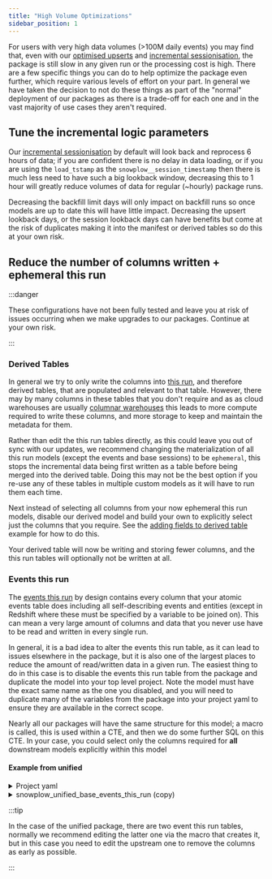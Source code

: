 ```yaml
---
title: "High Volume Optimizations"
sidebar_position: 1
---
```


For users with very high data volumes (>100M daily events) you may find that, even with our [optimised upserts](/docs/modeling-your-data/modeling-your-data-with-dbt/package-elements/optimized-upserts/index.md) and [incremental sessionisation](/docs/modeling-your-data/modeling-your-data-with-dbt/package-elements/incremental-processing/index.md), the package is still slow in any given run or the processing cost is high. There are a few specific things you can do to help optimize the package even further, which require various levels of effort on your part. In general we have taken the decision to not do these things as part of the "normal" deployment of our packages as there is a trade-off for each one and in the vast majority of use cases they aren't required.

## Tune the incremental logic parameters
Our [incremental sessionisation](/docs/modeling-your-data/modeling-your-data-with-dbt/package-elements/incremental-processing/index.md) by default will look back and reprocess 6 hours of data; if you are confident there is no delay in data loading, or if you are using the `load_tstamp` as the `snowplow__session_timestamp` then there is much less need to have such a big lookback window, decreasing this to 1 hour will greatly reduce volumes of data for regular (~hourly) package runs.

Decreasing the backfill limit days will only impact on backfill runs so once models are up to date this will have little impact. Decreasing the upsert lookback days, or the session lookback days can have benefits but come at the risk of duplicates making it into the manifest or derived tables so do this at your own risk.

## Reduce the number of columns written + ephemeral this run
:::danger

These configurations have not been fully tested and leave you at risk of issues occurring when we make upgrades to our packages. Continue at your own risk.

:::

### Derived Tables

In general we try to only write the columns into [this run](/docs/modeling-your-data/modeling-your-data-with-dbt/package-elements/this-run-tables/index.md), and therefore derived tables, that are populated and relevant to that table. However, there may by many columns in these tables that you don't require and as as cloud warehouses are usually [columnar warehouses](https://en.wikipedia.org/wiki/Column-oriented_DBMS) this leads to more compute required to write these columns, and more storage to keep and maintain the metadata for them.

Rather than edit the this run tables directly, as this could leave you out of sync with our updates, we recommend changing the materialization of all this run models (except the events and base sessions) to be `ephemeral`, this stops the incremental data being first written as a table before being merged into the derived table. Doing this may not be the best option if you re-use any of these tables in multiple custom models as it will have to run them each time. 

Next instead of selecting all columns from your now ephemeral this run models, disable our derived model and build your own to explicitly select just the columns that you require. See the [adding fields to derived table](/docs/modeling-your-data/modeling-your-data-with-dbt/dbt-custom-models/examples/adding-fields-to-derived-table/index.md) example for how to do this.

Your derived table will now be writing and storing fewer columns, and the this run tables will optionally not be written at all.

### Events this run

The [events this run](/docs/modeling-your-data/modeling-your-data-with-dbt/package-elements/this-run-tables/index.md#events-this-run) by design contains every column that your atomic events table does including all self-describing events and entities (except in Redshift where these must be specified by a variable to be joined on). This can mean a very large amount of columns and data that you never use have to be read and written in every single run. 

In general, it is a bad idea to alter the events this run table, as it can lead to issues elsewhere in the package, but it is also one of the largest places to reduce the amount of read/written data in a given run. The easiest thing to do in this case is to disable the events this run table from the package and duplicate the model into your top level project. Note the model must have the exact same name as the one you disabled, and you will need to duplicate many of the variables from the package into your project yaml to ensure they are available in the correct scope.

Nearly all our packages will have the same structure for this model; a macro is called, this is used within a CTE, and then we do some further SQL on this CTE. In your case, you could select only the columns required for **all** downstream models explicitly within this model


#### Example from unified
<details>
<summary>Project yaml</summary>

Note that any variables used in the model need to be made available in your project scope

```yaml title=dbt_project.yaml
models:
  snowplow_unified:
    base:
      scratch:
        snowplow_unified_base_events_this_run:
          +enabled: false

vars:
  my_project_name:
    snowplow__session_timestamp: ...
    ...

```
</details>


<details>
<summary>snowplow_unified_base_events_this_run (copy)</summary>
We have removed the vast majority of the code from the original model code. The changes are the addition of the `default_cte` and then the selection of specific columns below.

```jinja2 title=models/snowplow_custom/snowplow_unified_base_events_this_run
...
with base_query as (
  {{ base_events_query }}
)

default_cte as (
  select
    *
    -- extract commonly used contexts / sdes (prefixed)
    {{ snowplow_unified.get_web_page_context_fields() }}
    {{ snowplow_unified.get_iab_context_fields() }}
    {{ snowplow_unified.get_ua_context_fields() }}
    {{ snowplow_unified.get_yauaa_context_fields() }}
    {{ snowplow_unified.get_browser_context_fields() }}
    {{ snowplow_unified.get_screen_view_event_fields() }}
    {{ snowplow_unified.get_session_context_fields() }}
    {{ snowplow_unified.get_mobile_context_fields() }}
    {{ snowplow_unified.get_geo_context_fields() }}
    {{ snowplow_unified.get_app_context_fields() }}
    {{ snowplow_unified.get_screen_context_fields() }}
    {{ snowplow_unified.get_deep_link_context_fields() }}
    {{ snowplow_unified.get_app_error_event_fields() }}
    {{ snowplow_unified.get_screen_summary_context_fields() }}


  {% if var('snowplow__enable_consent', false) -%}
    {{ snowplow_unified.get_consent_event_fields() }}
    {{ snowplow_unified.get_cmp_visible_event_fields() }}
  {% endif -%}

  {% if var('snowplow__enable_cwv', false) -%}
    {{ snowplow_unified.get_cwv_fields() }}
  {% endif -%}
  from base_query
)

select
  ... -- your specific columns here
from 
  default_cte

```

</details>

:::tip

In the case of the unified package, there are two event this run tables, normally we recommend editing the latter one via the macro that creates it, but in this case you need to edit the upstream one to remove the columns as early as possible.

:::
